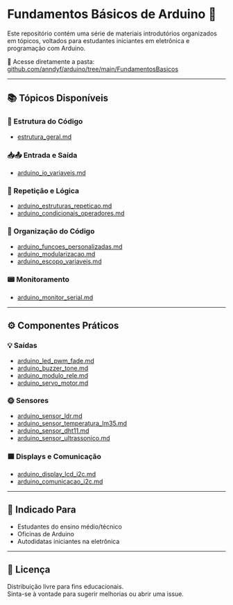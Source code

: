 # Fundamentos Básicos de Arduino 🔌

Este repositório contém uma série de materiais introdutórios organizados em tópicos, voltados para estudantes iniciantes em eletrônica e programação com Arduino.

📁 Acesse diretamente a pasta:  
[github.com/anndyf/arduino/tree/main/FundamentosBasicos](https://github.com/anndyf/arduino/tree/main/FundamentosBasicos)

---

## 📚 Tópicos Disponíveis

### 🔧 Estrutura do Código
- [estrutura_geral.md](FundamentosBasicos/estrutura_geral.md)

### 📥📤 Entrada e Saída
- [arduino_io_variaveis.md](FundamentosBasicos/arduino_io_variaveis.md)

### 🔁 Repetição e Lógica
- [arduino_estruturas_repeticao.md](FundamentosBasicos/arduino_estruturas_repeticao.md)
- [arduino_condicionais_operadores.md](FundamentosBasicos/arduino_condicionais_operadores.md)

### 🧩 Organização do Código
- [arduino_funcoes_personalizadas.md](FundamentosBasicos/arduino_funcoes_personalizadas.md)
- [arduino_modularizacao.md](FundamentosBasicos/arduino_modularizacao.md)
- [arduino_escopo_variaveis.md](FundamentosBasicos/arduino_escopo_variaveis.md)

### 📟 Monitoramento
- [arduino_monitor_serial.md](FundamentosBasicos/arduino_monitor_serial.md)

---

## ⚙️ Componentes Práticos

### 💡 Saídas
- [arduino_led_pwm_fade.md](FundamentosBasicos/arduino_led_pwm_fade.md)
- [arduino_buzzer_tone.md](FundamentosBasicos/arduino_buzzer_tone.md)
- [arduino_modulo_rele.md](FundamentosBasicos/arduino_modulo_rele.md)
- [arduino_servo_motor.md](FundamentosBasicos/arduino_servo_motor.md)

### 🌞 Sensores
- [arduino_sensor_ldr.md](FundamentosBasicos/arduino_sensor_ldr.md)
- [arduino_sensor_temperatura_lm35.md](FundamentosBasicos/arduino_sensor_temperatura_lm35.md)
- [arduino_sensor_dht11.md](FundamentosBasicos/arduino_sensor_dht11.md)
- [arduino_sensor_ultrassonico.md](FundamentosBasicos/arduino_sensor_ultrassonico.md)

### 🟦 Displays e Comunicação
- [arduino_display_lcd_i2c.md](FundamentosBasicos/arduino_display_lcd_i2c.md)
- [arduino_comunicacao_i2c.md](FundamentosBasicos/arduino_comunicacao_i2c.md)

---

## 🧠 Indicado Para

- Estudantes do ensino médio/técnico
- Oficinas de Arduino
- Autodidatas iniciantes na eletrônica

---

## 🤝 Licença

Distribuição livre para fins educacionais.  
Sinta-se à vontade para sugerir melhorias ou abrir uma issue.
